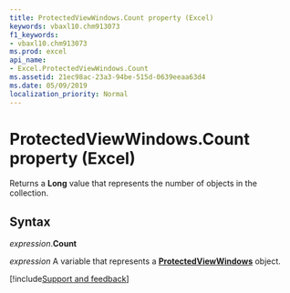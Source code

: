 ```yaml
---
title: ProtectedViewWindows.Count property (Excel)
keywords: vbaxl10.chm913073
f1_keywords:
- vbaxl10.chm913073
ms.prod: excel
api_name:
- Excel.ProtectedViewWindows.Count
ms.assetid: 21ec98ac-23a3-94be-515d-0639eeaa63d4
ms.date: 05/09/2019
localization_priority: Normal
---
```



# ProtectedViewWindows.Count property (Excel)

Returns a **Long** value that represents the number of objects in the collection.


## Syntax

_expression_.**Count**

_expression_ A variable that represents a **[ProtectedViewWindows](Excel.ProtectedViewWindows.md)** object.




[!include[Support and feedback](~/includes/feedback-boilerplate.md)]